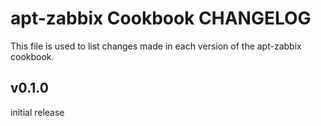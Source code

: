 # apt-zabbix Cookbook CHANGELOG
This file is used to list changes made in each version of the apt-zabbix cookbook.

## v0.1.0
initial release
